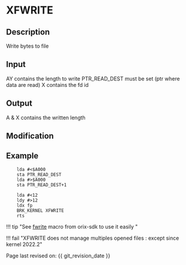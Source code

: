 # XFWRITE

## Description

Write bytes to file

## Input

AY contains the length to write
PTR_READ_DEST must be set (ptr where data are read)
X contains the fd id

## Output

A & X contains the written length

## Modification

## Example

``` ca65
    lda #<$A000
    sta PTR_READ_DEST
    lda #>$A000
    sta PTR_READ_DEST+1

    lda #<12
    ldy #>12
    ldx fp
    BRK_KERNEL XFWRITE
    rts

```

!!! tip "See [fwrite](../../../home/orixsdk) macro from orix-sdk to use it easily "

!!! fail "XFWRITE does not manage multiples opened files : except since kernel 2022.2"

Page last revised on: {{ git_revision_date }}
